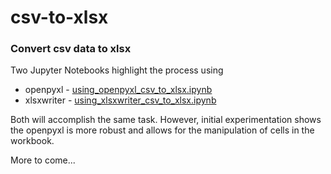 # csv-to-xlsx
### Convert csv data to xlsx 

Two Jupyter Notebooks highlight the process using 
 - openpyxl - [using_openpyxl_csv_to_xlsx.ipynb](https://github.com/MarkCruse/csv-to-xlsx/blob/master/using_openpyxl_csv_to_xlsx.ipynb)
 - xlsxwriter - [using_xlsxwriter_csv_to_xlsx.ipynb](https://github.com/MarkCruse/csv-to-xlsx/blob/master/using_xlsxwriter_csv_to_xlsx.ipynb)
 
Both will accomplish the same task. However, initial experimentation shows the openpyxl is more robust and allows for the manipulation of cells in the workbook.
 
 More to come...

